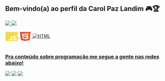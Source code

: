 ## Bem-vindo(a) ao perfil da Carol Paz Landim 🎮🏆

 <div>
   <a href="https://github.com/CarolPazLandim">
   <img height="180em" src="https://github-readme-stats.vercel.app/api?username=CarolPazLandim&show_icons=true&theme=tokyonight&include_all_commits=true&count_private=true"/>
   <img height="180em" src="https://github-readme-stats.vercel.app/api/top-langs/?username=CarolPazLandim&layout=compact&langs_count=6&theme=tokyonight"/>
</div>
    
<div style="display: inline_block"><br>
  <img align="center" alt="Js" height="30" width="40" src="https://raw.githubusercontent.com/devicons/devicon/master/icons/javascript/javascript-plain.svg">
  <img align="center" alt="HTML" height="30" width="40" src="https://raw.githubusercontent.com/devicons/devicon/master/icons/html5/html5-original.svg">
  <img aling="center" alt="HTML" height="30" width="40" src="https://cdn.jsdelivr.net/gh/devicons/devicon/icons/python/python-original.svg" />
          
</div>
 
<br>
 
### Pra conteúdo sobre programação me segue a gente nas redes abaixo!
 
<div> 
  <a href="[https://www.youtube.com/CarolPazLandim](https://www.youtube.com/channel/UCIVD0wR1KbsU7bo1QrFgC8A)" target="_blank"><img src="https://img.shields.io/badge/YouTube-FF0000?style=for-the-badge&logo=youtube&logoColor=white" target="_blank"></a>
  <a href="[https://instagram.com/CarolPazLandim](https://www.instagram.com/carol_pazlandim/)" target="_blank"><img src="https://img.shields.io/badge/-Instagram-%23E4405F?style=for-the-badge&logo=instagram&logoColor=white" target="_blank"></a>
 <a href="[https://discord.gg/5DVhGKVf4h](https://discord.gg/xAWEY9ysmU)" target="_blank"><img src="https://img.shields.io/badge/Discord-7289DA?style=for-the-badge&logo=discord&logoColor=white" target="_blank"></a> 
</div>
